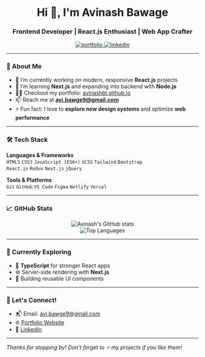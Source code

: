 <h1 align="center">Hi 👋, I'm Avinash Bawage</h1>
<h3 align="center">Frontend Developer | React.js Enthusiast | Web App Crafter</h3>

<p align="center">
  <a href="https://avinashbt.github.io/Portfolio-website/" target="_blank">
    <img src="https://img.shields.io/badge/Portfolio-Visit-blue?style=for-the-badge&logo=github" alt="portfolio" />
  </a>
  <a href="https://www.linkedin.com/in/avinash-bawage-99ba58200/" target="_blank">
    <img src="https://img.shields.io/badge/LinkedIn-Connect-blue?style=for-the-badge&logo=linkedin" alt="linkedin" />
  </a>
</p>

---

### 🚀 About Me

- 🔭 I’m currently working on modern, responsive **React.js** projects  
- 🌱 I’m learning **Next.js** and expanding into backend with **Node.js**
- 👨‍💻 Checkout my portfolio: [avinashbt.github.io](https://avinashbt.github.io/Portfolio-website/)
- 📫 Reach me at **avi.bawge9@gmail.com**
- ⚡ Fun fact: I love to **explore new design systems** and optimize **web performance**

---

### 🛠️ Tech Stack

**Languages & Frameworks**  
`HTML5` `CSS3` `JavaScript (ES6+)` `SCSS` `Tailwind` `Bootstrap`  
`React.js` `Redux` `Next.js` `jQuery`

**Tools & Platforms**  
`Git` `GitHub` `VS Code` `Figma` `Netlify` `Vercel`

---

### 📈 GitHub Stats

<p align="center">
  <img src="https://github-readme-stats.vercel.app/api?username=avinashbt&show_icons=true&theme=radical" alt="Avinash's GitHub stats" />
  <br/>
  <img src="https://github-readme-stats.vercel.app/api/top-langs/?username=avinashbt&layout=compact&theme=radical" alt="Top Languages" />
</p>

---

### 🧠 Currently Exploring

- 🔧 **TypeScript** for stronger React apps  
- ⚙️ Server-side rendering with **Next.js**  
- 🔄 Building reusable UI components

---

### 🤝 Let's Connect!

- 📬 Email: avi.bawge9@gmail.com  
- 🌐 [Portfolio Website](https://avinashbt.github.io/Portfolio-website/)  
- 💼 [LinkedIn](https://www.linkedin.com/in/avinash-bawage-99ba58200/)

---

_Thanks for stopping by! Don't forget to ⭐ my projects if you like them!_
